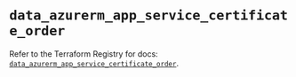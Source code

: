 # `data_azurerm_app_service_certificate_order`

Refer to the Terraform Registry for docs: [`data_azurerm_app_service_certificate_order`](https://registry.terraform.io/providers/hashicorp/azurerm/3.91.0/docs/data-sources/app_service_certificate_order).
